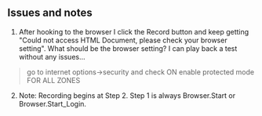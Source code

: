 ## Issues and notes

1. After hooking to the browser I click the Record button and keep getting "Could not access HTML Document, please check your browser setting". What should be the browser setting? I can play back a test without any issues...

> go to internet options->security and check ON enable protected mode FOR ALL ZONES

2. Note: Recording begins at Step 2. Step 1 is always Browser.Start or Browser.Start_Login. 